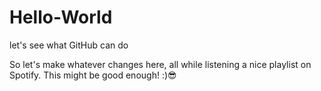 # Hello-World
let's see what GitHub can do

So let's make whatever changes here, all while listening a nice playlist on Spotify. This might be good enough! :)😎
